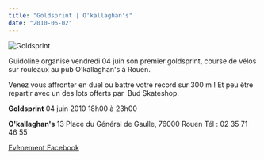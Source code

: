 ```yaml
---
title: "Goldsprint | O'kallaghan's"
date: "2010-06-02"
---
```


![](http://www.guidoline.com/wp-content/uploads/2010/06/goldsprint.jpg "Goldsprint")

Guidoline organise vendredi 04 juin son premier goldsprint, course de vélos sur rouleaux au pub O'kallaghan's à Rouen.

Venez vous affronter en duel ou battre votre record sur 300 m ! Et peu être repartir avec un des lots offerts par  Bud Skateshop.

**Goldsprint** 04 juin 2010 18h00 à 23h00

**O'kallaghan's** 13 Place du Général de Gaulle, 76000 Rouen‎ Tél : 02 35 71 46 55‎

[Evènement Facebook](http://www.facebook.com/event.php?eid=127052857323587&index=1)
